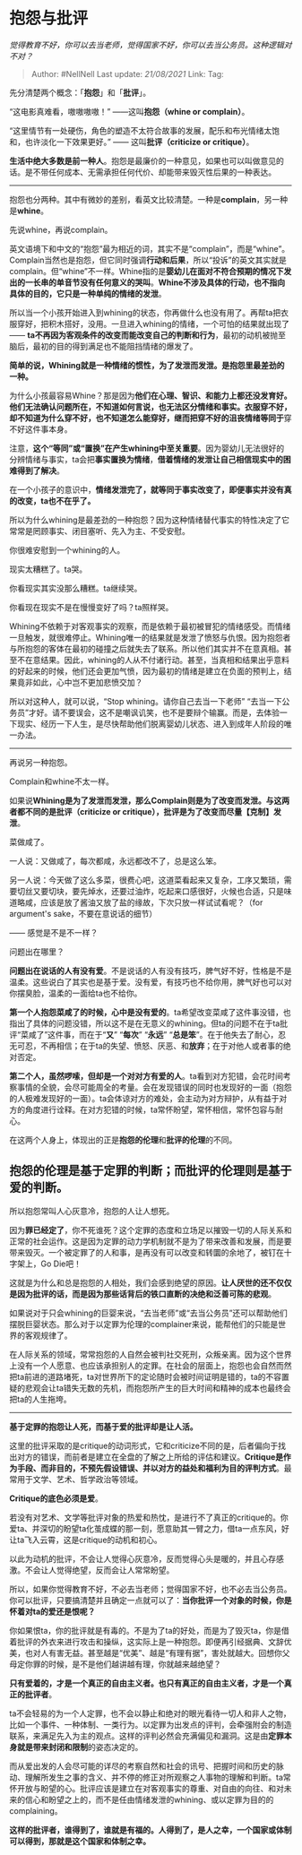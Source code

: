 # 抱怨与批评
*觉得教育不好，你可以去当老师，觉得国家不好，你可以去当公务员。这种逻辑对不对？*

> Author: #NellNell
> Last update: *21/08/2021*
> Link:
> Tag:

先分清楚两个概念：「**抱怨**」和「**批评**」。

“这电影真难看，嗷嗷嗷嗷！” ——这叫**抱怨（whine or complain）**。

“这里情节有一处硬伤，角色的塑造不太符合故事的发展，配乐和布光情绪太饱和，也许淡化一下效果更好。” —— 这叫**批评（criticize or critique）**。

**生活中绝大多数是前一种人**。抱怨是最廉价的一种意见，如果也可以叫做意见的话。是不带任何成本、无需承担任何代价、却能带来毁灭性后果的一种表达。

---

抱怨也分两种。其中有微妙的差别，看英文比较清楚。一种是**complain**，另一种是**whine**。

先说whine，再说complain。

英文语境下和中文的“抱怨”最为相近的词，其实不是“complain”，而是“whine”。Complain当然也是抱怨，但它同时强调**行动和后果**，所以“投诉”的英文其实就是complain。但“whine”不一样。Whine指的是**婴幼儿在面对不符合预期的情况下发出的一长串的单音节没有任何意义的哭叫**。**Whine不涉及具体的行动，也不指向具体的目的，它只是一种单纯的情绪的发泄**。

所以当一个小孩开始进入到whining的状态，你再做什么也没有用了。再帮ta把衣服穿好，把积木搭好，没用。一旦进入whining的情绪，一个可怕的结果就出现了—— **ta不再因为客观条件的改变而能改变自己的判断和行为**，最初的动机被抛至脑后，最初的目的得到满足也不能阻挡情绪的爆发了。

**简单的说，Whining就是一种情绪的惯性，为了发泄而发泄。是抱怨里最差劲的一种。**

为什么小孩最容易Whine？那是因为**他们在心理、智识、和能力上都还没发育好。**他们无法确认问题所在，不知道如何言说，**也无法区分情绪和事实**。衣服穿不好，却不知道为什么穿不好，也不知道怎么能穿好，继而把穿不好的沮丧情绪**等同于**穿不好这件事本身。

注意，**这个“等同”或“置换”在产生whining中至关重要**。因为婴幼儿无法很好的分辨情绪与事实，ta会把**事实置换为情绪**，**借着情绪的发泄让自己相信现实中的困难得到了解决**。

在一个小孩子的意识中，**情绪发泄完了，就等同于事实改变了，即便事实并没有真的改变，ta也不在乎了。**

所以为什么whining是最差劲的一种抱怨？因为这种情绪替代事实的特性决定了它常常是罔顾事实、闭目塞听、先入为主、不受安慰。

你很难安慰到一个whining的人。

现实太糟糕了。ta哭。

你看现实其实没那么糟糕。ta继续哭。

你看现在现实不是在慢慢变好了吗？ta照样哭。

Whining不依赖于对客观事实的观察，而是依赖于最初被冒犯的情绪感受。而情绪一旦触发，就很难停止。Whining唯一的结果就是发泄了愤怒与仇恨。因为抱怨者与所抱怨的客体在最初的碰撞之后就失去了联系。所以他们其实并不在意真相。甚至不在意结果。因此，whining的人从不付诸行动。甚至，当真相和结果出乎意料的好起来的时候，他们还会更加气愤，因为最初的情绪是建立在负面的预判上，结果竟非如此，心中岂不更加悲愤交加？

所以对这种人，就可以说，“Stop whining。请你自己去当一下老师” “去当一下公务员”才好。请不要误会，这不是嘲讽讥笑，也不是要辩个输赢。而是，去体验一下现实、经历一下人生，是尽快帮助他们脱离婴幼儿状态、进入到成年人阶段的唯一办法。

---

再说另一种抱怨。

Complain和whine不太一样。

如果说**Whining是为了发泄而发泄，那么Complain则是为了改变而发泄。与这两者都不同的是批评（criticize or critique），批评是为了改变而尽量【克制】发泄**。

菜做咸了。

一人说：又做咸了，每次都咸，永远都改不了，总是这么笨。

另一人说：今天做了这么多菜，很费心吧，这道菜看起来又复杂，工序又繁琐，需要切丝又要切块，要先焯水，还要过油炸，吃起来口感很好，火候也合适，只是味道略咸，应该是放了酱油又放了盐的缘故，下次只放一样试试看呢？（for argument's sake，不要在意说话的细节）

—— 感觉是不是不一样？

问题出在哪里？

**问题出在说话的人有没有爱**。不是说话的人有没有技巧，脾气好不好，性格是不是温柔。这些说白了其实也是基于爱。没有爱，有技巧也不给你用，脾气好也可以对你摆臭脸，温柔的一面给ta也不给你。

**第一个人抱怨菜咸了的时候，心中是没有爱的**。ta希望改变菜咸了这件事没错，也指出了具体的问题没错，所以这不是在无意义的whining。但ta的问题不在于ta批评“菜咸了”这件事，而在于“**又**” “**每次**” “**永远**” “**总是笨**”。在于他失去了耐心，忍无可忍，不再相信；在于ta的失望、愤怒、厌恶、和**放弃**；在于对他人或者事的绝对否定。

**第二个人，虽然啰嗦，但却是一个对对方有爱的人**。ta看到对方犯错，会花时间考察事情的全貌，会尽可能周全的考量。会在发现错误的同时也发现好的一面（抱怨的人极难发现好的一面）。ta会体谅对方的难处，会主动为对方辩护，从有益于对方的角度进行诠释。在对方犯错的时候，ta常怀盼望，常怀相信，常怀包容与耐心。

在这两个人身上，体现出的正是**抱怨的伦理**和**批评的伦理**的不同。

## 抱怨的伦理是基于定罪的判断；而批评的伦理则是基于爱的判断。

所以抱怨常叫人心灰意冷，抱怨的人让人想死。

因为**罪已经定了**，你不死谁死？这个定罪的态度和立场足以摧毁一切的人际关系和正常的社会运作。这是因为定罪的动力学机制就不是为了带来改善和发展，而是要带来毁灭。一个被定罪了的人和事，是再没有可以改变和转圜的余地了，被钉在十字架上，Go Die吧！

这就是为什么和总是抱怨的人相处，我们会感到绝望的原因。**让人厌世的还不仅仅是因为批评的话，而是因为那些话背后的铁口直断的决绝和泛善可陈的悲观**。

如果说对于只会whining的巨婴来说，“去当老师”或“去当公务员”还可以帮助他们摆脱巨婴状态。那么对于以定罪为伦理的complainer来说，能帮他们的只能是世界的客观规律了。

在人际关系的领域，常常抱怨的人自然会被判社交死刑，众叛亲离。因为这个世界上没有一个人愿意、也应该承担别人的定罪。在社会的层面上，抱怨也会自然而然把ta前进的道路堵死，ta对世界所下的定论随时会被时间证明是错的，ta的不容置疑的悲观会让ta错失无数的先机，而抱怨所产生的巨大时间和精神的成本也最终会把ta的人生拖垮。

---

**基于定罪的抱怨让人死，而基于爱的批评却是让人活。**

这里的批评采取的是critique的动词形式，它和criticize不同的是，后者偏向于找出对方的错误，而前者是建立在全盘的了解之上所给的评估和建议。**Critique是作为手段、而非目的，不预先假设错误、并以对方的益处和福利为目的评判方式**。最常用于文学、艺术、哲学政治等领域。

**Critique的底色必须是爱**。

若没有对艺术、文学等批评对象的热爱和热忱，是进行不了真正的critique的。你爱ta、并深切的盼望ta化茧成蝶的那一刻，愿意助其一臂之力，借ta一点东风，好让ta飞入云霄，这是critique的动机和初心。

以此为动机的批评，不会让人觉得心灰意冷，反而觉得心头是暖的，并且心存感激。不会让人觉得绝望，反而会让人常常盼望。

所以，如果你觉得教育不好，不必去当老师；觉得国家不好，也不必去当公务员。你可以批评，只要搞清楚并且确定一点就可以了：**当你批评一个对象的时候，你是怀着对ta的爱还是恨呢？**

你如果恨ta，你的批评就是有毒的。不是为了ta的好处，而是为了毁灭ta，你是借着批评的外衣来进行攻击和操纵，这实际上是一种抱怨。即便再引经据典、文辞优美，也对人有害无益。甚至越是“优美”、越是“有理有据”，害处就越大。回想你父母定你罪的时候，是不是他们越讲越有理，你就越来越绝望？

**只有爱着的，才是一个真正的自由主义者。也只有真正的自由主义者，才是一个真正的批评者**。

ta不会轻易的为一个人定罪，也不会以静止和绝对的眼光看待一切人和非人之物，比如一个事件、一种体制、一类行为。以定罪为出发点的评判，会牵强附会的制造联系，来满足先入为主的观点。这样的评判必然会充满偏见和漏洞。这是由**定罪本身就是带来封闭和限制**的姿态决定的。

而从爱出发的人会尽可能的详尽的考察自然和社会的讯号、把握时间和历史的脉动、理解所发生之事的含义、并不停的修正对所观察之人事物的理解和判断。ta常怀开放与盼望的心。批评应该是建立在对客观事实的尊重、对自由的向往、和对未来的信心和盼望之上的，而不是任由情绪发泄的whining、或以定罪为目的的complaining。

**这样的批评者，谁得到了，谁就是有福的。人得到了，是人之幸，一个国家或体制可以得到，那就是这个国家和体制之幸。**
